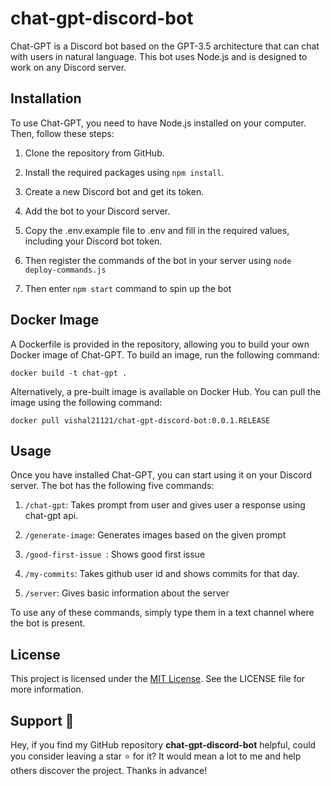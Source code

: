 # chat-gpt-discord-bot
Chat-GPT is a Discord bot based on the GPT-3.5 architecture that can chat with users in natural language. This bot uses Node.js and is designed to work on any Discord server.

## Installation

To use Chat-GPT, you need to have Node.js installed on your computer. Then, follow these steps:
1. Clone the repository from GitHub.
2. Install the required packages using `npm install`.
3. Create a new Discord bot and get its token.
4. Add the bot to your Discord server.
5. Copy the .env.example file to .env and fill in the required values, including your Discord bot token.
6. Then register the commands of the bot in your server using
`node deploy-commands.js`

7. Then enter `npm start` command to spin up the bot

## Docker Image
A Dockerfile is provided in the repository, allowing you to build your own Docker image of Chat-GPT. To build an image, run the following command:

```
docker build -t chat-gpt .
```
Alternatively, a pre-built image is available on Docker Hub. You can pull the image using the following command:

```
docker pull vishal21121/chat-gpt-discord-bot:0.0.1.RELEASE
```

## Usage

Once you have installed Chat-GPT, you can start using it on your Discord server. The bot has the following five commands:

1. `/chat-gpt`: Takes prompt from user and gives user a response using chat-gpt api.

2. `/generate-image`: Generates images based on the given prompt
3. `/good-first-issue `: Shows good first issue
4. `/my-commits`: Takes github user id and shows commits for that day.
5. `/server`: Gives basic information about the server

To use any of these commands, simply type them in a text channel where the bot is present.

## License
This project is licensed under the [MIT License](LICENSE). See the LICENSE file for more information.

## Support 🙏

Hey, if you find my GitHub repository **chat-gpt-discord-bot** helpful, could you consider leaving a star ⭐ for it? It would mean a lot to me and help others discover the project. Thanks in advance!
